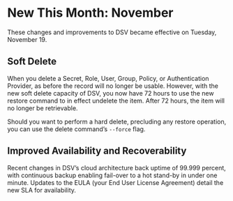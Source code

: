 ﻿[title]: # (New This Month)
[tags]: # (DevOps Secrets Vault,DSV,)
[priority]: # (2105)

# New This Month: November

These changes and improvements to DSV became effective on Tuesday, November 19.

## Soft Delete

When you delete a Secret, Role, User, Group, Policy, or Authentication Provider, as before the record will no longer be usable. However, with the new soft delete capacity of DSV, you now have 72 hours to use the new restore command to in effect undelete the item. After 72 hours, the item will no longer be retrievable.

Should you want to perform a hard delete, precluding any restore operation, you can use the delete command’s `--force` flag.

## Improved Availability and Recoverability

Recent changes in DSV’s cloud architecture back uptime of 99.999 percent, with continuous backup enabling fail-over to a hot stand-by in under one minute. Updates to the EULA (your End User License Agreement) detail the new SLA for availability.



